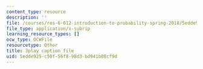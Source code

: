 ```yaml
---
content_type: resource
description: ''
file: /courses/res-6-012-introduction-to-probability-spring-2018/5edde925c50f56f898d3bd941b08cf9d_zW1_iugJvF0.vtt
file_type: application/x-subrip
learning_resource_types: []
ocw_type: OCWFile
resourcetype: Other
title: 3play caption file
uid: 5edde925-c50f-56f8-98d3-bd941b08cf9d
---
```

